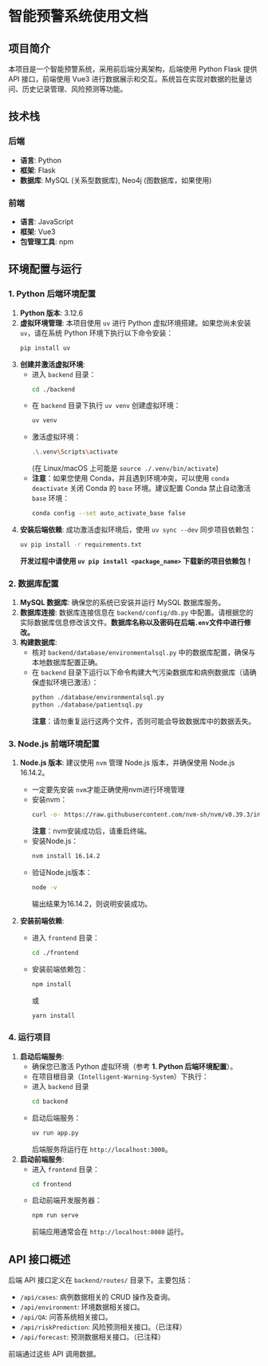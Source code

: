 # 智能预警系统使用文档

## 项目简介
本项目是一个智能预警系统，采用前后端分离架构，后端使用 Python Flask 提供 API 接口，前端使用 Vue3 进行数据展示和交互。系统旨在实现对数据的批量访问、历史记录管理、风险预测等功能。

## 技术栈

### 后端
- **语言**: Python
- **框架**: Flask
- **数据库**: MySQL (关系型数据库), Neo4j (图数据库，如果使用)

### 前端
- **语言**: JavaScript
- **框架**: Vue3
- **包管理工具**: npm

## 环境配置与运行

### 1. Python 后端环境配置

1.  **Python 版本**: 3.12.6
2.  **虚拟环境管理**: 本项目使用 `uv` 进行 Python 虚拟环境搭建。如果您尚未安装 `uv`，请在系统 Python 环境下执行以下命令安装：
    ```bash
    pip install uv
    ```
3.  **创建并激活虚拟环境**:
    *   进入 `backend` 目录：
        ```bash
        cd ./backend
        ```
    *   在 `backend` 目录下执行 `uv venv` 创建虚拟环境：
        ```bash
        uv venv
        ```
    *   激活虚拟环境：
        ```bash
        .\.venv\Scripts\activate
        ```
        (在 Linux/macOS 上可能是 `source ./.venv/bin/activate`)
    *   **注意**：如果您使用 Conda，并且遇到环境冲突，可以使用 `conda deactivate` 关闭 Conda 的 `base` 环境。建议配置 Conda 禁止自动激活 `base` 环境：
        ```bash
        conda config --set auto_activate_base false
        ```
4.  **安装后端依赖**: 成功激活虚拟环境后，使用 `uv sync --dev` 同步项目依赖包：
    ```bash
    uv pip install -r requirements.txt
    ```
    **开发过程中请使用 `uv pip install <package_name>` 下载新的项目依赖包！**

### 2. 数据库配置

1.  **MySQL 数据库**: 确保您的系统已安装并运行 MySQL 数据库服务。
2.  **数据库连接**: 数据库连接信息在 `backend/config/db.py` 中配置。请根据您的实际数据库信息修改该文件。**数据库名称以及密码在后端`.env`文件中进行修改。**
3.  **构建数据库**:
    *   核对 `backend/database/environmentalsql.py` 中的数据库配置，确保与本地数据库配置正确。
    *   在 `backend` 目录下运行以下命令构建大气污染数据库和病例数据库（请确保虚拟环境已激活）：
        ```bash
        python ./database/environmentalsql.py
        python ./database/patientsql.py
        ```
        **注意**：请勿重复运行这两个文件，否则可能会导致数据库中的数据丢失。

### 3. Node.js 前端环境配置

1.  **Node.js 版本**: 建议使用 `nvm` 管理 Node.js 版本，并确保使用 Node.js 16.14.2。
    -   一定要先安装 `nvm`才能正确使用nvm进行环境管理
    -   安装nvm：
        ```bash
        curl -o- https://raw.githubusercontent.com/nvm-sh/nvm/v0.39.3/install.sh | bash
        ```
        **注意**：nvm安装成功后，请重启终端。
    -  安装Node.js：
        ```bash
        nvm install 16.14.2
        ```
    -   验证Node.js版本：
        ```bash
        node -v
        ```
        输出结果为16.14.2，则说明安装成功。

2.  **安装前端依赖**:
    *   进入 `frontend` 目录：
        ```bash
        cd ./frontend
        ```
    *   安装前端依赖包：
        ```bash
        npm install
        ```
        或
        ```bash
        yarn install
        ```

### 4. 运行项目

1.  **启动后端服务**:
    *   确保您已激活 Python 虚拟环境（参考 **1. Python 后端环境配置**）。
    *   在项目根目录（`Intelligent-Warning-System`）下执行：
    *   进入 `backend` 目录
        ```bash
        cd backend
        ```
    *   启动后端服务：
        ```bash
        uv run app.py
        ```
        后端服务将运行在 `http://localhost:3000`。
2.  **启动前端服务**:
    *   进入 `frontend` 目录：
        ```bash
        cd frontend
        ```
    *   启动前端开发服务器：
        ```bash
        npm run serve
        ```
        前端应用通常会在 `http://localhost:8080` 运行。

## API 接口概述
后端 API 接口定义在 `backend/routes/` 目录下。主要包括：
- `/api/cases`: 病例数据相关的 CRUD 操作及查询。
- `/api/environment`: 环境数据相关接口。
- `/api/QA`: 问答系统相关接口。
- `/api/riskPrediction`: 风险预测相关接口。（已注释）
- `/api/forecast`: 预测数据相关接口。（已注释）

前端通过这些 API 调用数据。
